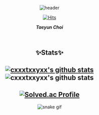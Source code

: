 <div align="center">

![header](https://capsule-render.vercel.app/api?type=waving&color=gradient&height=250&section=header&text=✨HelloDev✨&fontSize=60&animation=fadeIn)


 [![Hits](https://hits.seeyoufarm.com/api/count/incr/badge.svg?url=https%3A%2F%2Fgithub.com%2Fcxxxtxxyxx&count_bg=%23FFC85F&title_bg=%23FF6363&icon=baidu.svg&icon_color=%23000000&title=hits&edge_flat=false)](https://github.com/cxxxtxxyxx)
 
 <strong>_Taeyun Choi_</strong>
<!-- 
### 📧Email📧

*zmffjq0@naver.com* -->


<!-- ## 📖STACKS📖 -->

<!-- <br> -->
<!-- <img alt="HTML" src="https://img.shields.io/badge/HTML5-E34F26.svg?&style=for-the-badge&logo=HTML5&logoColor=white&"/> -->
<!-- <img alt="CSS" src="https://img.shields.io/badge/CSS3-1572B6.svg?&style=for-the-badge&logo=HTML5&logoColor=white&"/> -->
<!-- <img alt="JS" src="https://img.shields.io/badge/JavaScript-F7DF1E.svg?&style=for-the-badge&logo=JavaScript&logoColor=white&"/>
<img alt="TS" src="https://img.shields.io/badge/TypeScript-3178C6.svg?&style=for-the-badge&logo=TypeScript&logoColor=white&"/> -->
<!-- <img alt="React" src="https://img.shields.io/badge/React-61DAFB.svg?&style=for-the-badge&logo=React&logoColor=white&"/> -->
<!-- <img alt="Redux" src="https://img.shields.io/badge/Redux-764ABC.svg?&style=for-the-badge&logo=Redux&logoColor=white&"/>
<img alt="ReduxSaga" src="https://img.shields.io/badge/Redux_Saga-999999.svg?&style=for-the-badge&logo=ReduxSaga&logoColor=white&"/>
<img alt="NextJS" src="https://img.shields.io/badge/Next.js-000000.svg?&style=for-the-badge&logo=Next.js&logoColor=white&"/> -->
<!-- <br> -->
<!-- <img alt="Nodejs" src="https://img.shields.io/badge/Node.js-339933.svg?&style=for-the-badge&logo=Node.js&logoColor=white&"/>
<img alt="Express" src="https://img.shields.io/badge/Express-000000.svg?&style=for-the-badge&logo=Express&logoColor=white&"/>
<img alt="NestJS" src="https://img.shields.io/badge/NestJS-E0234E.svg?&style=for-the-badge&logo=NestJS&logoColor=white&"/>
<br>
<img alt="MySQL" src="https://img.shields.io/badge/MySQL-4479A1.svg?&style=for-the-badge&logo=MySQL&logoColor=white&"/> -->
<!-- <img alt="Sequelize" src="https://img.shields.io/badge/Sequelize-52B0E7.svg?&style=for-the-badge&logo=Sequelize&logoColor=white&"/>
<img alt="MongoDB" src="https://img.shields.io/badge/MongoDB-47A248.svg?&style=for-the-badge&logo=MongoDB&logoColor=white&"/> -->
<!-- <br>
<img alt="Jest" src="https://img.shields.io/badge/Jest-C21325.svg?&style=for-the-badge&logo=Jest&logoColor=white&"/>
<img alt="Redis" src="https://img.shields.io/badge/Redis-DC382D.svg?&style=for-the-badge&logo=Redis&logoColor=white&"/> -->
<br>
<!--  
<img alt="Spring" src="https://img.shields.io/badge/Spring-6DB33F.svg?&style=for-the-badge&logo=Spring&logoColor=white&"/>
<img alt="SpringBoot" src="https://img.shields.io/badge/SpringBoot-6DB33F.svg?&style=for-the-badge&logo=SpringBoot&logoColor=white&"/> -->
<!-- <img alt="SpringSecurity" src="https://img.shields.io/badge/Spring_Security-6DB33F.svg?&style=for-the-badge&logo=SpringSecurity&logoColor=white&"/> -->

## ✨Stats✨
[![cxxxtxxyxx's github stats](https://github-readme-stats-eight-theta.vercel.app/api/top-langs/?username=cxxxtxxyxx&show_icons=true&hide_border=true&title_color=004386&icon_color=004386&layout=compact)](https://github.com/cxxxtxxyxx)
![cxxxtxxyxx's github stats](https://github-readme-stats-eight-theta.vercel.app/api?username=cxxxtxxyxx&show_icons=true)
---
[![Solved.ac Profile](http://mazassumnida.wtf/api/v2/generate_badge?boj=zmffjq0)](https://solved.ac/zmffjq0)
---
 
![snake gif](https://github.com/cxxxtxxyxx/cxxxtxxyxx/blob/output/github-contribution-grid-snake.svg)
 
<!--
**cxxxtxxyxx/cxxxtxxyxx** is a ✨ _special_ ✨ repository because its `README.md` (this file) appears on your GitHub profile.

Here are some ideas to get you started:

- 🔭 I’m currently working on ...
- 🌱 I’m currently learning ...
- 👯 I’m looking to collaborate on ...
- 🤔 I’m looking for help with ...
- 💬 Ask me about ...
- 📫 How to reach me: ...
- 😄 Pronouns: ...
- ⚡ Fun fact: ...
-->
